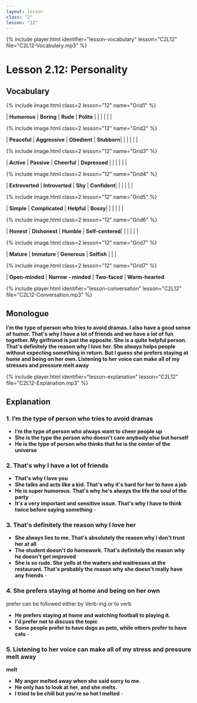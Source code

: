 ```yaml
---
layout: lesson
class: "2"
lesson: "12"	
---
```


{% include player.html identifier="lesson-vocabulary" lesson="C2L12" file="C2L12-Vocabulary.mp3" %}
# Lesson 2.12: Personality



## Vocabulary


{% include image.html class=2 lesson="12" name="Grid1" %}

| **Humorous** | **Boring**  | **Rude**  | **Polite**  | 
| | | | |

{% include image.html class=2 lesson="12" name="Grid2" %}

| **Peaceful** | **Aggressive**  | **Obedient**  | **Stubborn**| 
| | | | |

{% include image.html class=2 lesson="12" name="Grid3" %}

| **Active** | **Passive**  | **Cheerful**  | **Depressed**  | 
| | | | |

{% include image.html class=2 lesson="12" name="Grid4" %}

| **Extroverted** | **Introverted**  | **Shy**  | **Confident**| 
| | | | |

{% include image.html class=2 lesson="12" name="Grid5" %}

| **Simple** | **Complicated**  | **Helpful**  | **Bossy**| 
| | | | |

{% include image.html class=2 lesson="12" name="Grid6" %}

| **Honest** | **Dishonest**  | **Humble**  | **Self-centered**| 
| | | | |

{% include image.html class=2 lesson="12" name="Grid7" %}

| **Mature** | **Immature**  | **Generous** | **Selfish**
| | |

{% include image.html class=2 lesson="12" name="Grid7" %}

| **Open-minded** | **Narrow - minded**  | **Two-faced** | **Warm-hearted**

{% include player.html identifier="lesson-conversation" lesson="C2L12" file="C2L12-Conversation.mp3" %}
## Monologue

**I’m the type of person who tries to avoid dramas. I also have a good sense of humor. That's why I have a lot of friends and we have a lot of fun together. My girlfriend is just the opposite. She is a quite helpful person. That's definitely the reason why I love her. She always helps people without expecting something in return. But I guess she prefers staying at home and being on her own. Listening to her voice can make all of my stresses and pressure melt away** 
 

{% include player.html identifier="lesson-explanation" lesson="C2L12" file="C2L12-Explanation.mp3" %}
## Explanation


### 1. I’m the type of person who tries to avoid dramas 
- **I’m the type of person who always want to cheer people up**
- **She is the type the person who doesn't care anybody else but herself**
- **He is the type of person who thinks that he is the center of the universe** 


### 2. That's why I have a lot of friends
- **That's why I love you**
- **She talks and acts like a kid. That's why it's hard for her to have a job**
- **He is super humorous. That's why he's always the life the soul of the party**
- **It's a very important and sensitive issue. That's why I have to think twice before saying something** - 


### 3. That's definitely the reason why I love her 
- **She always lies to me. That's absolutely the reason why I don't trust her at all**
- **The student doesn't do homework. That's definitely the reason why he doesn't get improved**
- **She is so rude. She yells at the waiters and waitresses at the restaurant. That's probably the reason why she doesn't really have any friends** - 


### 4. She prefers staying at home and being on her own
prefer can be followed either by Verb-ing or  to verb
- **He prefers staying at home and watching football to playing it.**
- **I'd prefer not to discuss the topic**
- **Some people prefer to have dogs as pets, while others prefer to have cats** - 


### 5. Listening to her voice can make all of my stress and pressure melt away 
**melt**
- **My anger melted away when she said sorry to me.**
- **He only has to look at her, and she melts.**
- **I tried to be chill but you're so hot I melted** - 




